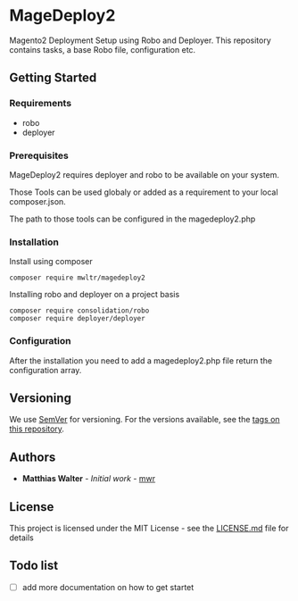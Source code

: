 # MageDeploy2

Magento2 Deployment Setup using Robo and Deployer.
This repository contains tasks, a base Robo file, configuration etc.

## Getting Started


### Requirements

 * robo
 * deployer

### Prerequisites

MageDeploy2 requires deployer and robo to be available on your system.

Those Tools can be used globaly or added as a requirement to your local composer.json.

The path to those tools can be configured in the magedeploy2.php

### Installation

Install using composer

```
composer require mwltr/magedeploy2
```

Installing robo and deployer on a project basis

```
composer require consolidation/robo
composer require deployer/deployer
```

### Configuration

After the installation you need to add a magedeploy2.php file return the configuration array.

## Versioning

We use [SemVer](http://semver.org/) for versioning. 
For the versions available, see the [tags on this repository](https://github.com/mwr/magedeploy2/tags). 

## Authors

* **Matthias Walter** - *Initial work* - [mwr](https://github.com/mwr)

## License

This project is licensed under the MIT License - see the [LICENSE.md](LICENSE.md) file for details

## Todo list
 
- [ ] add more documentation on how to get startet

